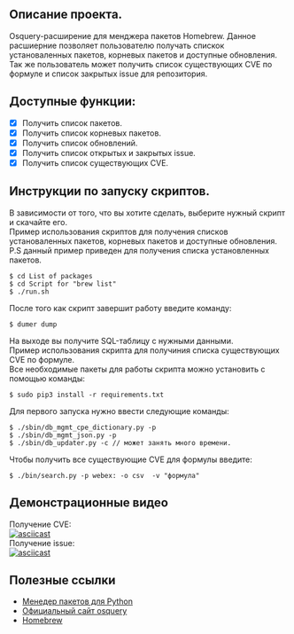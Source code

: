 ## Описание проекта.
Osquery-расширение для менджера пакетов Homebrew. Данное расшиерние позволяет пользователю получать спискок установаленных пакетов, корневых пакетов и доступные обновления. Так же пользователь может получить список существующих CVE по формуле и список закрытых issue для репозитория.
## Доступные функции:
- [x] Получить список пакетов.
- [x] Получить список корневых пакетов.
- [x] Получить список обновлений.
- [x] Получить список открытых и закрытых issue.
- [x] Получить список существующих CVE.
## Инструкции по запуску скриптов.
В зависимости от того, что вы хотите сделать, выберите нужный скрипт и скачайте его.  
Пример использования скриптов для получения списков установаленных пакетов, корневых пакетов и доступные обновления.  
P.S данный пример приведен для получения списка установленных пакетов.
```ShellSession
$ cd List of packages 
$ cd Script for "brew list"
$ ./run.sh
```
После того как скрипт завершит работу введите команду:
```ShellSession
$ dumer dump
```
На выходе вы получите SQL-таблицу с нужными данными.  
Пример использования скрипта для получиния списка существующих CVE по формуле.  
Все необходимые пакеты для работы скрипта можно установить с помощью команды:
```ShellSession
$ sudo pip3 install -r requirements.txt
```
Для первого запуска нужно ввести следующие команды:
```ShellSession
$ ./sbin/db_mgmt_cpe_dictionary.py -p
$ ./sbin/db_mgmt_json.py -p
$ ./sbin/db_updater.py -c // может занять много времени.
```
Чтобы получить все существующие CVE для формулы введите:
```ShellSession
$ ./bin/search.py -p webex: -o csv  -v "формула"
```
## Демонстрационные видео
Получение CVE:  
[![asciicast](https://asciinema.org/a/Zc0PM2hUcPeyVNjIqSDUS9V1I.svg)](https://asciinema.org/a/Zc0PM2hUcPeyVNjIqSDUS9V1I)  
Получение issue:  
[![asciicast](https://asciinema.org/a/KTgP7sDCdCmkQoFsKSXKyhhXw.svg)](https://asciinema.org/a/KTgP7sDCdCmkQoFsKSXKyhhXw)
## Полезные ссылки
- [Менедер пакетов для Python](https://pypi.org/project/pip/)
- [Официальный сайт osquery](https://osquery.io)
- [Homebrew](https://brew.sh/index_ru)

